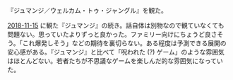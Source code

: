 『ジュマンジ／ウェルカム・トゥ・ジャングル』を観た。

[2018-11-15][] に観た『ジュマンジ』の続き。話自体は別物なので観ていなくても問題ない。思っていたよりずっと良かった。ファミリー向けにちょうど良さそう。「これ爆発しそう」などの期待を裏切らない。ある程度は予測できる展開の安心感がある。『ジュマンジ』と比べて「呪われた (?) ゲーム」のような雰囲気はほとんどない。若者たちが不思議なゲームを楽しんだ的な雰囲気になっていた。

[2018-11-15]: https://blog.bouzuya.net/2018/11/15/
